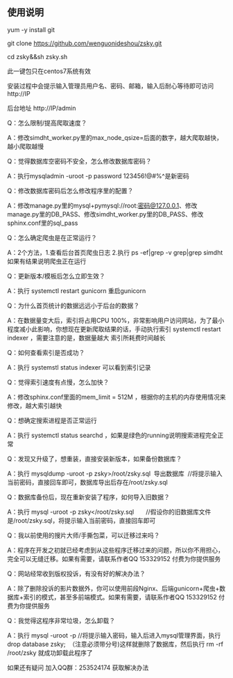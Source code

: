 使用说明
---
yum -y install git 

git  clone https://github.com/wenguonideshou/zsky.git

cd zsky&&sh zsky.sh

此一键包只在centos7系统有效

安装过程中会提示输入管理员用户名、密码、邮箱，输入后耐心等待即可访问 http://IP

后台地址 http://IP/admin


Q：怎么限制/提高爬取速度？

A：修改simdht_worker.py里的max_node_qsize=后面的数字，越大爬取越快，越小爬取越慢

Q：觉得数据库空密码不安全，怎么修改数据库密码？

A：执行mysqladmin -uroot -p password 123456!@#$%^      //将提示输入当前密码，直接回车即可，123456!@#$%^是新密码

Q：修改数据库密码后怎么修改程序里的配置？

A：修改manage.py里的mysql+pymysql://root:密码@127.0.0.1、修改manage.py里的DB_PASS、修改simdht_worker.py里的DB_PASS、修改sphinx.conf里的sql_pass

Q：怎么确定爬虫是在正常运行？

A：2个方法，1.查看后台首页爬虫日志  2.执行 ps -ef|grep -v grep|grep simdht 如果有结果说明爬虫正在运行

Q：更新版本/模板后怎么立即生效？

A：执行 systemctl restart gunicorn 重启gunicorn

Q：为什么首页统计的数据远远小于后台的数据？

A：在数据量变大后，索引将占用CPU 100%，非常影响用户访问网站，为了最小程度减小此影响，你想现在更新爬取结果的话，手动执行索引 systemctl restart indexer ，需要注意的是，数据量越大 索引所耗费时间越长

Q：如何查看索引是否成功？

A：执行 systemstl status indexer 可以看到索引记录

Q：觉得索引速度有点慢，怎么加快？

A：修改sphinx.conf里面的mem_limit = 512M ，根据你的主机的内存使用情况来修改，越大索引越快

Q：想确定搜索进程是否正常运行

A：执行 systemctl status searchd ，如果是绿色的running说明搜索进程完全正常

Q：发现又升级了，想重装，直接安装新版本，如果备份数据库？

A：执行 mysqldump -uroot -p zsky>/root/zsky.sql  导出数据库  //将提示输入当前密码，直接回车即可，数据库导出后存在/root/zsky.sql

Q：数据库备份后，现在重新安装了程序，如何导入旧数据？

A：执行 mysql -uroot -p zsky</root/zsky.sql       //假设你的旧数据库文件是/root/zsky.sql，将提示输入当前密码，直接回车即可

Q：我以前使用的搜片大师/手撕包菜，可以迁移过来吗？

A：程序在开发之初就已经考虑到从这些程序迁移过来的问题，所以你不用担心，完全可以无缝迁移。如果有需要，请联系作者QQ 153329152 付费为你提供服务

Q：网站经常收到版权投诉，有没有好的解决办法？

A：除了删除投诉的影片数据外，你可以使用前段Nginx、后端gunicorn+爬虫+数据库+索引的模式，甚至多前端模式。如果有需要，请联系作者QQ 153329152 付费为你提供服务

Q：我觉得这程序非常垃圾，怎么卸载？

A：执行 mysql -uroot -p //将提示输入密码，输入后进入mysql管理界面，执行 drop database zsky;  （注意必须带分号)这样就删除了数据库，然后执行 rm -rf /root/zsky 就成功卸载此程序了

如果还有疑问 加入QQ群：253524174 获取解决办法

